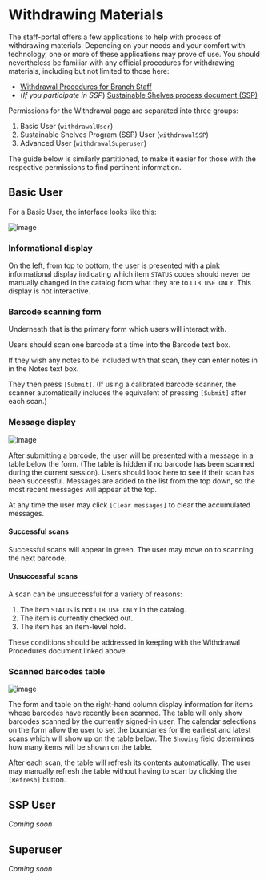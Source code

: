 # Withdrawing Materials

The staff-portal offers a few applications to help with process of withdrawing materials. Depending on your needs and your comfort with technology, one or more of these applications may prove of use. You should nevertheless be familiar with any official procedures for withdrawing materials, including but not limited to those here:
- [Withdrawal Procedures for Branch Staff](https://docs.google.com/document/d/1l0pWutFbVLB9dnmx_qV98MqlbMM6oKqghVAG6XilZwg/)
- (*If you participate in SSP*) [Sustainable Shelves process document (SSP)](https://docs.google.com/document/d/1aZtyWUJk1GbFyV7EzCCeJSU0YqtPqzfR0TBW4P1XAak/) 

Permissions for the Withdrawal page are separated into three groups:

1. Basic User (`withdrawalUser`)
2. Sustainable Shelves Program (SSP) User (`withdrawalSSP`)
3. Advanced User (`withdrawalSuperuser`)

The guide below is similarly partitioned, to make it easier for those with the respective permissions to find pertinent information.

## Basic User

For a Basic User, the interface looks like this:

![image](https://user-images.githubusercontent.com/39073287/113335536-127fb680-92f3-11eb-873e-b0b44b3b9f13.png)

### Informational display

On the left, from top to bottom, the user is presented with a pink informational display indicating which item `STATUS` codes should never be manually changed in the catalog from what they are to `LIB USE ONLY`. This display is not interactive.

### Barcode scanning form

Underneath that is the primary form which users will interact with. 

Users should scan one barcode at a time into the Barcode text box. 

If they wish any notes to be included with that scan, they can enter notes in in the Notes text box.

They then press `[Submit]`. (If using a calibrated barcode scanner, the scanner automatically includes the equivalent of pressing `[Submit]` after each scan.)

### Message display

![image](https://user-images.githubusercontent.com/39073287/113336114-e284e300-92f3-11eb-8d55-2aa48e6ac71e.png)

After submitting a barcode, the user will be presented with a message in a table below the form. (The table is hidden if no barcode has been scanned during the current session). Users should look here to see if their scan has been successful. Messages are added to the list from the top down, so the most recent messages will appear at the top.

At any time the user may click `[Clear messages]` to clear the accumulated messages.

#### Successful scans

Successful scans will appear in green. The user may move on to scanning the next barcode.

#### Unsuccessful scans

A scan can be unsuccessful for a variety of reasons:

1. The item `STATUS` is not `LIB USE ONLY` in the catalog. 
2. The item is currently checked out.
3. The item has an item-level hold.

These conditions should be addressed in keeping with the Withdrawal Procedures document linked above.

### Scanned barcodes table

![image](https://user-images.githubusercontent.com/39073287/113350562-a0fe3300-9307-11eb-9062-fd81928de1b9.png)

The form and table on the right-hand column display information for items whose barcodes have recently been scanned. The table will only show barcodes scanned by the currently signed-in user. The calendar selections on the form allow the user to set the boundaries for the earliest and latest scans which will show up on the table below. The `Showing` field determines how many items will be shown on the table.

After each scan, the table will refresh its contents automatically. The user may manually refresh the table without having to scan by clicking the `[Refresh]` button.

## SSP User
*Coming soon*

## Superuser
*Coming soon*

